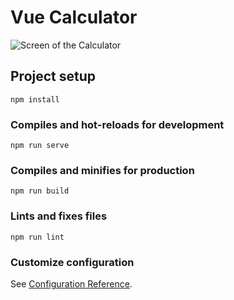 # Vue Calculator
![Screen of the Calculator](https://res.cloudinary.com/dwslf2mo2/image/upload/v1582011927/calculator_y6w1sr.png)
## Project setup
```
npm install
```

### Compiles and hot-reloads for development
```
npm run serve
```

### Compiles and minifies for production
```
npm run build
```

### Lints and fixes files
```
npm run lint
```

### Customize configuration
See [Configuration Reference](https://cli.vuejs.org/config/).
